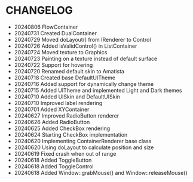 # CHANGELOG #

* 20240806 FlowContainer
* 20240731 Created DualContainer
* 20240729 Moved doLayout() from IRenderer to Control
* 20240726 Added isValidControl() in ListContainer
* 20240724 Moved texture to Graphics
* 20240723 Painting on a texture instead of default surface
* 20240722 Support for hovering
* 20240720 Renamed default skin to Amatista
* 20240718 Created base DefaultUITheme
* 20240716 Added support for dynamically change theme
* 20240715 Added UITheme and implemented Light and Dark themes
* 20240710 Added UISkin and DefaultUISkin
* 20240710 Improved label rendering
* 20240701 Added XYContainer
* 20240627 Improved RadioButton renderer
* 20240626 Added RadioButton
* 20240625 Added CheckBox rendering
* 20240624 Starting CheckBox implementation
* 20240620 Implementing ContainerRenderer base class
* 20240620 Using doLayout to calculate position and size
* 20240619 Fixed crash when out of range
* 20240618 Added ToggleButton
* 20240618 Added ToggleControl
* 20240618 Added Window::grabMouse() and Window::releaseMouse()
